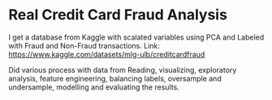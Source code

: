 # Real Credit Card Fraud Analysis
 
I get a database from Kaggle with scalated variables using PCA and Labeled with Fraud and Non-Fraud transactions.
Link: https://www.kaggle.com/datasets/mlg-ulb/creditcardfraud

Did various process with data from Reading, visualizing, exploratory analysis, feature engineering, balancing labels, oversample and undersample, modelling and evaluating the results. 

